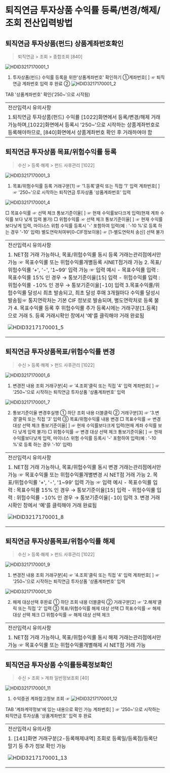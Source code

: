 # 퇴직연금 투자상품 수익률 등록/변경/해제/조회 전산입력방법
## 퇴직연금 투자상품(펀드) 상품계좌번호확인
> 퇴직연금 > 조회 > 종합조회 [840]

![HDID3217170001_1](HDID3217170001_1.jpg)

1. 투자상품(펀드) 수익률 등록을 위한'상품계좌번호' 확인하기
①계좌번호[ ] ☞ 퇴직연금 계좌번호 입력 후 완료
②
![HDID3217170001_2](HDID3217170001_2.jpg)

TAB '상품계좌번호' 확인('250~'으로 시작됨)

<table><tbody><tr>
<td>
전산입력시 유의사항</td></tr><tr>
<td>1.퇴직연금 투자상품(펀드) 수익률 [1022]화면에서 등록/변경/해제 거래 가능하며,[1022]화면에서 등록시 '250~'으로 시작하는 상품계좌번호로 등록해야하므로, [840]화면에서 상품계좌번호 확인 후 거래하여야 함</td></tr></tbody>
</table>


## 퇴직연금 투자상품 목표/위험수익률 등록
> 수신 > 등록·해제 > 펀드 사후관리 [1022]

![HDID3217170001_3](HDID3217170001_3.jpg)

1. 목표/위험수익률 등록
거래구분[1] ☞ '1.등록'클릭 또는 직접 '1' 입력
계좌번호[ ] ☞ '250~'으로 시작하는 퇴직연금 투자상품 '상품계좌번호' 입력

![HDID3217170001_4](HDID3217170001_4.jpg)

□ 목표수익률 ☞ 선택 체크
통보기준이율[ ] ☞ 현재 수익률보다크게 입력(현재 계좌 수익률 보다 낮게 입력 불가)
□ 위험수익률 ☞ 선택 체크
통보기준이율[ ] ☞ 현재 수익률보다낮게 입력, 마이너스 위험 수익률 등록시 '-' 포함하여 입력(예 : '-10 %'로 등록 하는 경우 '-10' 입력)
별도연락처여부[0-CIF정보이용]
☞ [1-별도연락처 송신] 선택 불가

<table><tbody><tr>
<td>
전산입력시 유의사항</td></tr><tr>
<td>1. NET점 거래 가능하나, 목표/위험수익률 동시 등록 거래는관리점에서만 가능
☞ 목표수익률 또는 위험수익률개별등록 시NET점거래 가능
2. 목표/위험수익률 '+', '-', '1~99' 입력 가능
☞ 입력 예시
- 목표수익률 입력 : 목표수익률 15% 인 경우 → 통보기준이율[15] 입력
- 위험수익률 입력 : 위험수익률 -10% 인 경우 → 통보기준이율[-10] 입력
3.목표수익률/위험수익률 달성시 최초 발송되고, 최초 달성 후매 3개월마다 수익률 달성시 발송됨☞ 통지연락처는 기본 CIF 정보로 발송되며, 별도연락처로 등록 불가
4. 목표수익률 등록 후 위험수익률 추가 등록시에는 거래구분[1.등록]으로 거래
5. 등록 거래시확인 창에서 '예'를 클릭해야 거래 완료됨

![HDID3217170001_5](HDID3217170001_5.jpg)
</td></tr></tbody>
</table>


## 퇴직연금 투자상품목표/위험수익률 변경
> 수신 > 등록·해제 > 펀드 사후관리 [1022]

![HDID3217170001_6](HDID3217170001_6.jpg)

1. 변경전 내용 조회
거래구분[4] ☞ '4.조회'클릭 또는 직접 '4' 입력
계좌번호[ ] ☞ '250~'으로 시작하는 퇴직연금 투자상품 '상품계좌번호' 입력

![HDID3217170001_7](HDID3217170001_7.jpg)

2. 통보기준이율 변경후실행
① 하단 조회 내용 더블클릭
② 거래구분[3] ☞ '3.변경'클릭 또는 직접 '3' 입력
③ 목표/위험수익률 내용 변경
□ 목표수익률 ☞ 변경 대상 선택 체크
통보기준이율[ ] ☞ 현재 수익률보다크게 입력(현재 계좌 수익률 보다 낮게 입력 불가)
□ 위험수익률 ☞ 변경 대상 선택 체크
통보기준이율[ ] ☞ 현재 수익률보다낮게 입력, 마이너스 위험 수익률 등록시 '-' 포함하여 입력(예 : '-10 %'로 등록 하는 경우 '-10' 입력)

<table><tbody><tr>
<td>
전산입력시 유의사항</td></tr><tr>
<td>1. NET점 거래 가능하나, 목표/위험수익률 동시 변경 거래는관리점에서만 가능
☞ 목표수익률 또는 위험수익률개별변경 시 NET점 거래 가능
2. 목표/위험수익률 '+', '-', '1~99' 입력 가능
☞ 입력 예시
- 목표수익률 입력 : 목표수익률 15% 인 경우 → 통보기준이율[15] 입력
- 위험수익률 입력 : 위험수익률 -10% 인 경우 → 통보기준이율[-10] 입력
3. 변경 거래시확인 창에서 '예'를 클릭해야 거래 완료됨

![HDID3217170001_8](HDID3217170001_8.jpg)
</td></tr></tbody>
</table>


## 퇴직연금 투자상품목표/위험수익률 해제
> 수신 > 등록·해제 > 펀드 사후관리 [1022]

![HDID3217170001_9](HDID3217170001_9.jpg)

1. 변경전 내용 조회
거래구분[4] ☞ '4.조회'클릭 또는 직접 '4' 입력
계좌번호[ ] ☞ '250~'으로 시작하는 퇴직연금 투자상품 '상품계좌번호' 입력

![HDID3217170001_10](HDID3217170001_10.jpg)

2. 해제 대상선택 후완료
① 하단 조회 내용 더블클릭
② 거래구분[2] ☞ '2.해제'클릭 또는 직접 '2' 입력
③ 목표/위험수익률 해제 대상 선택
□ 목표수익률 ☞ 해제 대상 선택 체크
□ 위험수익률 ☞ 해제 대상 선택 체크

<table><tbody><tr>
<td>
전산입력시 유의사항</td></tr><tr>
<td>1. NET점 거래 가능하나, 목표/위험수익률 동시 해제 거래는관리점에서만 가능
☞ 목표수익률 또는 위험수익률개별해제 시 NET점 거래 가능</td></tr></tbody>
</table>


## 퇴직연금 투자상품 수익률등록정보확인
> 수신 > 조회 > 계좌 일반정보조회 [40]

![HDID3217170001_11](HDID3217170001_11.jpg)

1. 수익증권 계좌참고정보 조회
☞
![HDID3217170001_12](HDID3217170001_12.jpg)

TAB '계좌계약정보'에 있는 내용으로 확인 가능
계좌번호[ ] ☞ '250~'으로 시작하는 퇴직연금 투자상품 '상품계좌번호' 입력 후 완료

<table><tbody><tr>
<td>
전산입력시 유의사항</td></tr><tr>
<td>1. [141]화면 거래구분[2-등록해제내역] 조회로 등록일/등록점/등록단말기 등 추가 정보 확인 가능

![HDID3217170001_13](HDID3217170001_13.jpg)
</td></tr></tbody>
</table>



